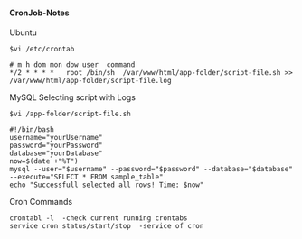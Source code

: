 #### CronJob-Notes
Ubuntu
```vim
$vi /etc/crontab

# m h dom mon dow user  command
*/2 * * * *   root /bin/sh  /var/www/html/app-folder/script-file.sh >> /var/www/html/app-folder/script-file.log
```
MySQL Selecting script with Logs
```vim
$vi /app-folder/script-file.sh

#!/bin/bash
username="yourUsername"
password="yourPassword"
database="yourDatabase"
now=$(date +"%T")
mysql --user="$username" --password="$password" --database="$database" --execute="SELECT * FROM sample_table"
echo "Successfull selected all rows! Time: $now"
```
Cron Commands
```vim
crontabl -l  -check current running crontabs
service cron status/start/stop  -service of cron
```
